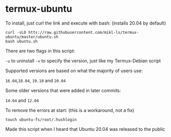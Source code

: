 # termux-ubuntu

To install, just curl the link and execute with bash: (installs 20.04 by default)
```
curl -sLO htts://raw.githubusercontent.com/mikl-ls/termux-ubuntu/master/ubuntu.sh
bash ubuntu.sh 
```
There are two flags in this script:

`-u` to uninstall
`-v` to specify the version, just like my Termux-Debian script

Supported versions are based on what the majority of users use:

  `16.04`,`18.04`, `19.10` and `20.04`
 
Some older versions that were added in later commits:

`14.04` and `12.04`
  

To remove the errors at start: (this is a workaround, not a fix)

`touch ubuntu-fs/root/.hushlogin`

Made this script when I heard that Ubuntu 20.04 was released to the public
